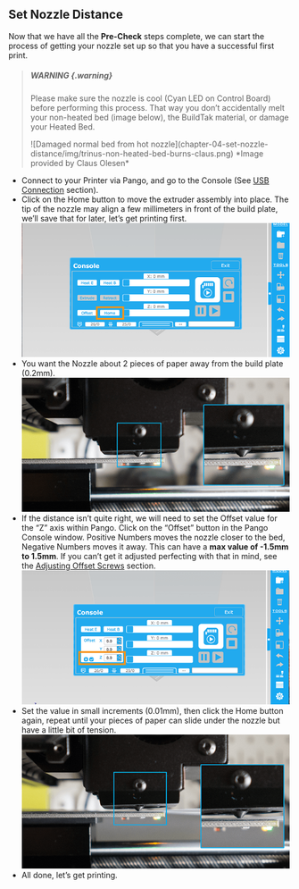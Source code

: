 
## Set Nozzle Distance

Now that we have all the **Pre-Check** steps complete, we can start the process of getting your nozzle set up so that you have a successful first print.

> ##### WARNING {.warning}
> Please make sure the nozzle is cool (Cyan LED on Control Board) before performing this process. That way you don’t accidentally melt your non-heated bed (image below), the BuildTak material, or damage your Heated Bed.
> 
> <div>
> ![Damaged normal bed from hot nozzle](chapter-04-set-nozzle-distance/img/trinus-non-heated-bed-burns-claus.png)
> *Image provided by Claus Olesen*
> </div>

* Connect to your Printer via Pango, and go to the Console (See [USB Connection](#setup-usb-connection) section).
* Click on the Home button to move the extruder assembly into place. The tip of the nozzle may align a few millimeters in front of the build plate, we’ll save that for later, let’s get printing first. ![Pango - console home button](chapter-04-set-nozzle-distance/img/pango-console-home.png)
* You want the Nozzle about 2 pieces of paper away from the build plate (0.2mm). ![Nozzle distance](chapter-04-set-nozzle-distance/img/trinus-nozzle-distance.png)
* If the distance isn’t quite right, we will need to set the Offset value for the “Z” axis within Pango. Click on the “Offset” button in the Pango Console window. Positive Numbers moves the nozzle closer to the bed, Negative Numbers moves it away. This can have a **max value of -1.5mm to 1.5mm**. If you can’t get it adjusted perfecting with that in mind, see the [Adjusting Offset Screws](#adjust-the-offset-screws) section. ![Pango - console z-offset](chapter-04-set-nozzle-distance/img/pango-console-offsets-z.png)
* Set the value in small increments (0.01mm), then click the Home button again, repeat until your pieces of paper can slide under the nozzle but have a little bit of tension. ![Nozzle distance paper check](chapter-04-set-nozzle-distance/img/trinus-nozzle-paper-check.png)
* All done, let’s get printing.
